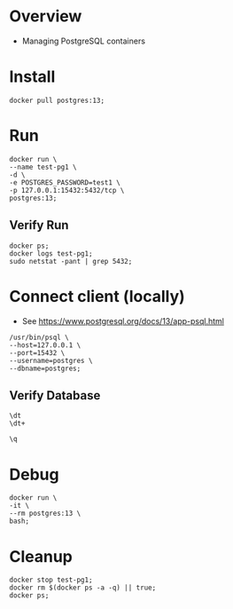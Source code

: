 # Overview
- Managing PostgreSQL containers


# Install
```
docker pull postgres:13;
```


# Run
```
docker run \
--name test-pg1 \
-d \
-e POSTGRES_PASSWORD=test1 \
-p 127.0.0.1:15432:5432/tcp \
postgres:13;
```

## Verify Run
```
docker ps;
docker logs test-pg1;
sudo netstat -pant | grep 5432;
```


# Connect client (locally)
- See https://www.postgresql.org/docs/13/app-psql.html
```
/usr/bin/psql \
--host=127.0.0.1 \
--port=15432 \
--username=postgres \
--dbname=postgres;
```

## Verify Database
```
\dt
\dt+

\q
```


# Debug
```
docker run \
-it \
--rm postgres:13 \
bash;
```


# Cleanup
```
docker stop test-pg1;
docker rm $(docker ps -a -q) || true;
docker ps;
```
